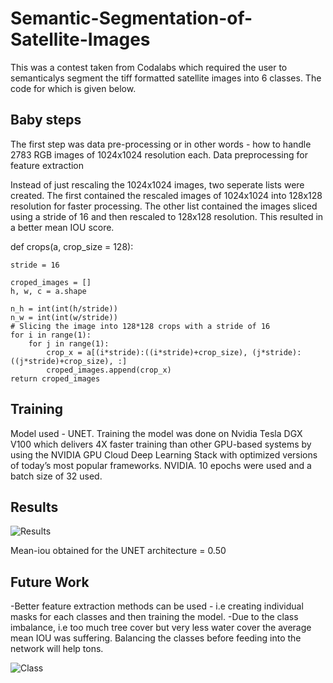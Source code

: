 # Semantic-Segmentation-of-Satellite-Images
This was a contest taken from Codalabs which required the user to semanticalys segment the tiff formatted satellite images into 6 classes. The code for which is given below.

## Baby steps

The first step was data pre-processing or in other words - how to handle 2783 RGB images of 1024x1024 resolution each.
Data preprocessing for feature extraction

Instead of just rescaling the 1024x1024 images, two seperate lists were created. The first contained the rescaled images of 1024x1024 into 128x128 resolution for faster processing. The other list contained the images sliced using a stride of 16 and then rescaled to 128x128 resolution. This resulted in a better mean IOU score.

def crops(a, crop_size = 128):

    stride = 16

    croped_images = []
    h, w, c = a.shape

    n_h = int(int(h/stride))
    n_w = int(int(w/stride))
    # Slicing the image into 128*128 crops with a stride of 16
    for i in range(1):
        for j in range(1):
            crop_x = a[(i*stride):((i*stride)+crop_size), (j*stride):((j*stride)+crop_size), :]
            croped_images.append(crop_x)
    return croped_images

## Training

Model used - UNET.
Training the model was done on Nvidia Tesla DGX V100 which delivers 4X faster training than other GPU-based systems by using the NVIDIA GPU Cloud Deep Learning Stack with optimized versions of today’s most popular frameworks. NVIDIA. 10 epochs were used and a batch size of 32 used.

## Results

![Results](https://github.com/rijul10/Semantic-Segmentation-of-Satellite-Images/blob/master/Capture.PNG)

Mean-iou obtained for the UNET architecture = 0.50

## Future Work

-Better feature extraction methods can be used - i.e creating individual masks for each classes and then training the model.
-Due to the class imbalance, i.e too much tree cover but very less water cover the average mean IOU was suffering. Balancing the classes before feeding into the network will help tons.

![Class](https://github.com/rijul10/Semantic-Segmentation-of-Satellite-Images/blob/master/Capture1.PNG)
